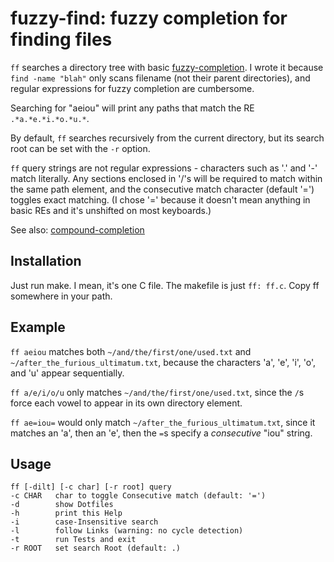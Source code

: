 # fuzzy-find: fuzzy completion for finding files #

`ff` searches a directory tree with basic [fuzzy-completion][fc]. I wrote it
because `find -name "blah"` only scans filename (not their parent 
directories), and regular expressions for fuzzy completion are
cumbersome.

[fc]: http://common-lisp.net/project/slime/doc/html/Fuzzy-Completion.html

Searching for "aeiou" will print any paths that match the RE
`.*a.*e.*i.*o.*u.*`. 

By default, `ff` searches recursively from the current directory, but its
search root can be set with the `-r` option.

`ff` query strings are not regular expressions - characters such as
'.' and '-' match literally. Any sections enclosed in '/'s
will be required to match within the same path element, and the
consecutive match character (default '=') toggles exact matching.
(I chose '=' because it doesn't mean anything in basic REs and it's
unshifted on most keyboards.)

See also: [compound-completion][cc]

[cc]: http://common-lisp.net/project/slime/doc/html/Compound-Completion.html


## Installation ##

Just run make. I mean, it's one C file. The makefile is just `ff: ff.c`.
Copy ff somewhere in your path.


## Example ##

`ff aeiou` matches both `~/and/the/first/one/used.txt`
and `~/after_the_furious_ultimatum.txt`, because the characters 'a', 'e',
'i', 'o', and 'u' appear sequentially.

`ff a/e/i/o/u` only matches `~/and/the/first/one/used.txt`, since the `/`s force
each vowel to appear in its own directory element.

`ff ae=iou=` would only match `~/after_the_furious_ultimatum.txt`, since
it matches an 'a', then an 'e', then the `=`s specify a *consecutive* "iou" string.


## Usage ##

    ff [-dilt] [-c char] [-r root] query
    -c CHAR   char to toggle Consecutive match (default: '=')
    -d        show Dotfiles
    -h        print this Help
    -i        case-Insensitive search
    -l        follow Links (warning: no cycle detection)
    -t        run Tests and exit
    -r ROOT   set search Root (default: .)
